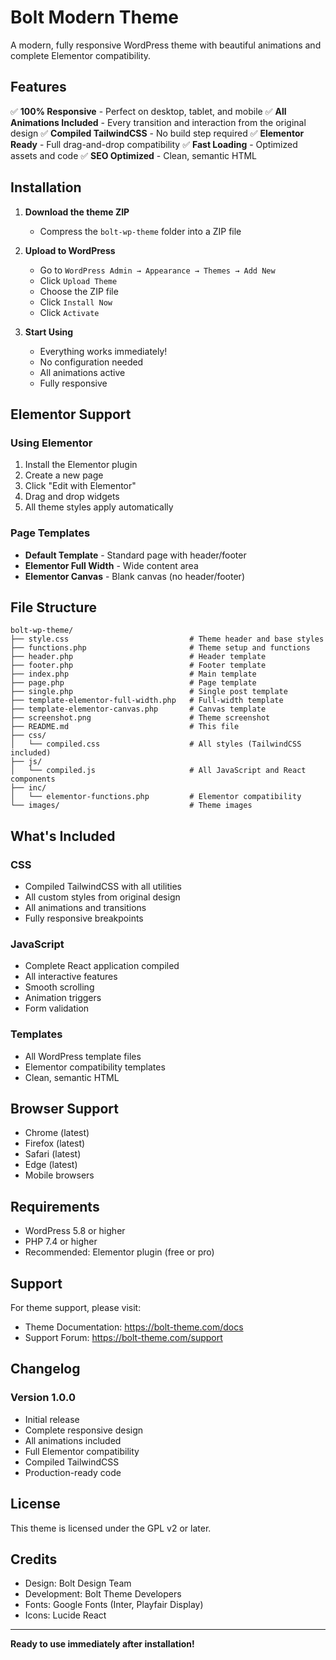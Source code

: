 # Bolt Modern Theme

A modern, fully responsive WordPress theme with beautiful animations and complete Elementor compatibility.

## Features

✅ **100% Responsive** - Perfect on desktop, tablet, and mobile
✅ **All Animations Included** - Every transition and interaction from the original design
✅ **Compiled TailwindCSS** - No build step required
✅ **Elementor Ready** - Full drag-and-drop compatibility
✅ **Fast Loading** - Optimized assets and code
✅ **SEO Optimized** - Clean, semantic HTML

## Installation

1. **Download the theme ZIP**
   - Compress the `bolt-wp-theme` folder into a ZIP file

2. **Upload to WordPress**
   - Go to `WordPress Admin → Appearance → Themes → Add New`
   - Click `Upload Theme`
   - Choose the ZIP file
   - Click `Install Now`
   - Click `Activate`

3. **Start Using**
   - Everything works immediately!
   - No configuration needed
   - All animations active
   - Fully responsive

## Elementor Support

### Using Elementor

1. Install the Elementor plugin
2. Create a new page
3. Click "Edit with Elementor"
4. Drag and drop widgets
5. All theme styles apply automatically

### Page Templates

- **Default Template** - Standard page with header/footer
- **Elementor Full Width** - Wide content area
- **Elementor Canvas** - Blank canvas (no header/footer)

## File Structure

```
bolt-wp-theme/
├── style.css                           # Theme header and base styles
├── functions.php                       # Theme setup and functions
├── header.php                          # Header template
├── footer.php                          # Footer template
├── index.php                           # Main template
├── page.php                            # Page template
├── single.php                          # Single post template
├── template-elementor-full-width.php   # Full-width template
├── template-elementor-canvas.php       # Canvas template
├── screenshot.png                      # Theme screenshot
├── README.md                           # This file
├── css/
│   └── compiled.css                    # All styles (TailwindCSS included)
├── js/
│   └── compiled.js                     # All JavaScript and React components
├── inc/
│   └── elementor-functions.php         # Elementor compatibility
└── images/                             # Theme images
```

## What's Included

### CSS
- Compiled TailwindCSS with all utilities
- All custom styles from original design
- All animations and transitions
- Fully responsive breakpoints

### JavaScript
- Complete React application compiled
- All interactive features
- Smooth scrolling
- Animation triggers
- Form validation

### Templates
- All WordPress template files
- Elementor compatibility templates
- Clean, semantic HTML

## Browser Support

- Chrome (latest)
- Firefox (latest)
- Safari (latest)
- Edge (latest)
- Mobile browsers

## Requirements

- WordPress 5.8 or higher
- PHP 7.4 or higher
- Recommended: Elementor plugin (free or pro)

## Support

For theme support, please visit:
- Theme Documentation: https://bolt-theme.com/docs
- Support Forum: https://bolt-theme.com/support

## Changelog

### Version 1.0.0
- Initial release
- Complete responsive design
- All animations included
- Full Elementor compatibility
- Compiled TailwindCSS
- Production-ready code

## License

This theme is licensed under the GPL v2 or later.

## Credits

- Design: Bolt Design Team
- Development: Bolt Theme Developers
- Fonts: Google Fonts (Inter, Playfair Display)
- Icons: Lucide React

---

**Ready to use immediately after installation!**
